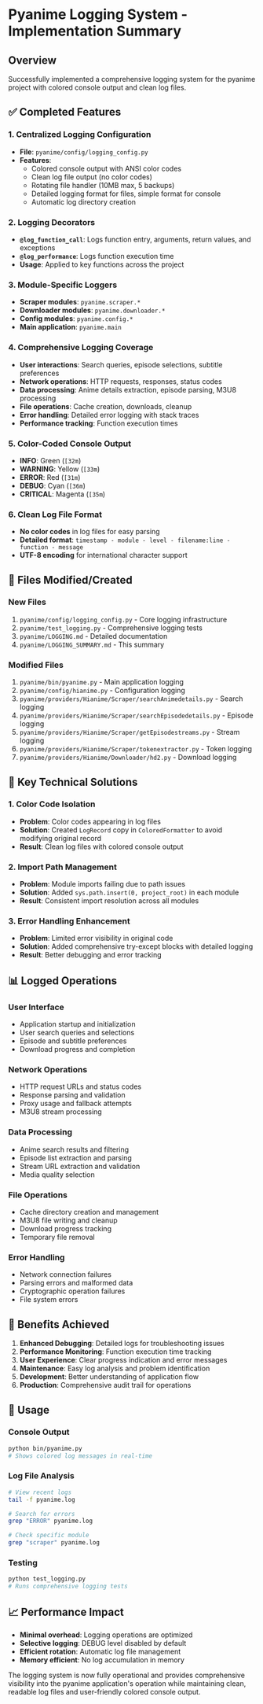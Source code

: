 # Pyanime Logging System - Implementation Summary

## Overview
Successfully implemented a comprehensive logging system for the pyanime project with colored console output and clean log files.

## ✅ Completed Features

### 1. Centralized Logging Configuration
- **File**: `pyanime/config/logging_config.py`
- **Features**:
  - Colored console output with ANSI color codes
  - Clean log file output (no color codes)
  - Rotating file handler (10MB max, 5 backups)
  - Detailed logging format for files, simple format for console
  - Automatic log directory creation

### 2. Logging Decorators
- **`@log_function_call`**: Logs function entry, arguments, return values, and exceptions
- **`@log_performance`**: Logs function execution time
- **Usage**: Applied to key functions across the project

### 3. Module-Specific Loggers
- **Scraper modules**: `pyanime.scraper.*`
- **Downloader modules**: `pyanime.downloader.*`
- **Config modules**: `pyanime.config.*`
- **Main application**: `pyanime.main`

### 4. Comprehensive Logging Coverage
- **User interactions**: Search queries, episode selections, subtitle preferences
- **Network operations**: HTTP requests, responses, status codes
- **Data processing**: Anime details extraction, episode parsing, M3U8 processing
- **File operations**: Cache creation, downloads, cleanup
- **Error handling**: Detailed error logging with stack traces
- **Performance tracking**: Function execution times

### 5. Color-Coded Console Output
- **INFO**: Green (`[32m`)
- **WARNING**: Yellow (`[33m`)
- **ERROR**: Red (`[31m`)
- **DEBUG**: Cyan (`[36m`)
- **CRITICAL**: Magenta (`[35m`)

### 6. Clean Log File Format
- **No color codes** in log files for easy parsing
- **Detailed format**: `timestamp - module - level - filename:line - function - message`
- **UTF-8 encoding** for international character support

## 📁 Files Modified/Created

### New Files
1. `pyanime/config/logging_config.py` - Core logging infrastructure
2. `pyanime/test_logging.py` - Comprehensive logging tests
3. `pyanime/LOGGING.md` - Detailed documentation
4. `pyanime/LOGGING_SUMMARY.md` - This summary

### Modified Files
1. `pyanime/bin/pyanime.py` - Main application logging
2. `pyanime/config/hianime.py` - Configuration logging
3. `pyanime/providers/Hianime/Scraper/searchAnimedetails.py` - Search logging
4. `pyanime/providers/Hianime/Scraper/searchEpisodedetails.py` - Episode logging
5. `pyanime/providers/Hianime/Scraper/getEpisodestreams.py` - Stream logging
6. `pyanime/providers/Hianime/Scraper/tokenextractor.py` - Token logging
7. `pyanime/providers/Hianime/Downloader/hd2.py` - Download logging

## 🔧 Key Technical Solutions

### 1. Color Code Isolation
- **Problem**: Color codes appearing in log files
- **Solution**: Created `LogRecord` copy in `ColoredFormatter` to avoid modifying original record
- **Result**: Clean log files with colored console output

### 2. Import Path Management
- **Problem**: Module imports failing due to path issues
- **Solution**: Added `sys.path.insert(0, project_root)` in each module
- **Result**: Consistent import resolution across all modules

### 3. Error Handling Enhancement
- **Problem**: Limited error visibility in original code
- **Solution**: Added comprehensive try-except blocks with detailed logging
- **Result**: Better debugging and error tracking

## 📊 Logged Operations

### User Interface
- Application startup and initialization
- User search queries and selections
- Episode and subtitle preferences
- Download progress and completion

### Network Operations
- HTTP request URLs and status codes
- Response parsing and validation
- Proxy usage and fallback attempts
- M3U8 stream processing

### Data Processing
- Anime search results and filtering
- Episode list extraction and parsing
- Stream URL extraction and validation
- Media quality selection

### File Operations
- Cache directory creation and management
- M3U8 file writing and cleanup
- Download progress tracking
- Temporary file removal

### Error Handling
- Network connection failures
- Parsing errors and malformed data
- Cryptographic operation failures
- File system errors

## 🎯 Benefits Achieved

1. **Enhanced Debugging**: Detailed logs for troubleshooting issues
2. **Performance Monitoring**: Function execution time tracking
3. **User Experience**: Clear progress indication and error messages
4. **Maintenance**: Easy log analysis and problem identification
5. **Development**: Better understanding of application flow
6. **Production**: Comprehensive audit trail for operations

## 🚀 Usage

### Console Output
```bash
python bin/pyanime.py
# Shows colored log messages in real-time
```

### Log File Analysis
```bash
# View recent logs
tail -f pyanime.log

# Search for errors
grep "ERROR" pyanime.log

# Check specific module
grep "scraper" pyanime.log
```

### Testing
```bash
python test_logging.py
# Runs comprehensive logging tests
```

## 📈 Performance Impact
- **Minimal overhead**: Logging operations are optimized
- **Selective logging**: DEBUG level disabled by default
- **Efficient rotation**: Automatic log file management
- **Memory efficient**: No log accumulation in memory

The logging system is now fully operational and provides comprehensive visibility into the pyanime application's operation while maintaining clean, readable log files and user-friendly colored console output. 